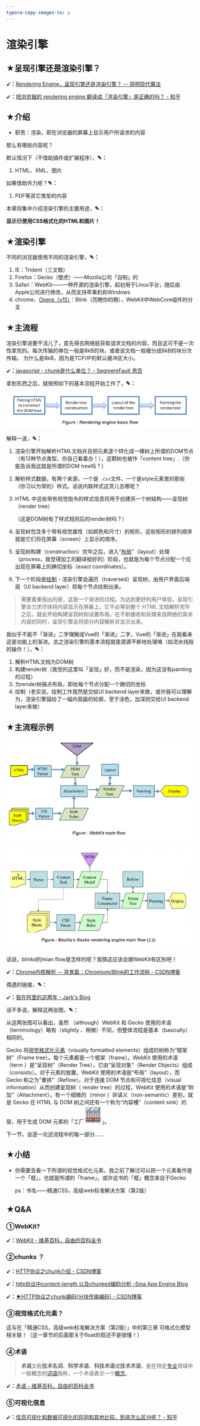 ```yaml
---
typora-copy-images-to: p
---
```


# 渲染引擎

## ★呈现引擎还是渲染引擎？

**➹：**[Rendering Engine，呈现引擎还是渲染引擎？ -- 简明现代魔法](http://www.nowamagic.net/academy/detail/48110130)

**➹：**[把浏览器的 rendering engine 翻译成「渲染引擎」是正确的吗？ - 知乎](https://www.zhihu.com/question/20728608)

## ★介绍

- 职责：渲染，即在浏览器的屏幕上显示用户所请求的内容

那么有哪些内容呢？

默认情况下（不借助插件或扩展程序），**✎：**

1. HTML、XML、图片

如果借助外力呢？**✎：**

1. PDF等其它类型的内容

本章将集中介绍渲染引擎的主要用途，**✎：**

**显示已使用CSS格式化的HTML和图片！**

## ★渲染引擎

不同的浏览器使用不同的渲染引擎，**✎：**

1. IE：Trident（三叉戟）
2. Firefox：Gecko（壁虎）——Mozilla公司「自制」的
3. Safari：WebKit——一种开源的渲染引擎，起初用于Linux平台，随后由Apple公司进行修改，从而支持苹果机和Windows
4. chrome、[Opera（v15）](https://zh.wikipedia.org/wiki/Opera%E9%9B%BB%E8%85%A6%E7%80%8F%E8%A6%BD%E5%99%A8)：Blink（亮瞎你的眼），WebKit中WebCore组件的分支



## ★主流程

渲染引擎说要干活儿了，首先得去网络层获取请求文档的内容，而且这可不是一次性拿完的。每次传输的单位一般是8kB的块，或者说文档一般被分成8kB的块分次传输。 为什么是8kB，因为是TCP/IP的默认缓冲区大小。

**➹：**[javascript - chunk是什么单位？ - SegmentFault 思否](https://segmentfault.com/q/1010000007709725?sort=created)

拿到东西之后，就按照如下的基本流程开始工作了，**✎：**

![1535516328870](p/1535516328870.png)

解释一波，**✎：**

1. 渲染引擎开始解析HTML文档并且把元素逐个转化成一棵树上所谓的DOM节点（有12种节点类型，你自己看着办！），这颗树也被作「content tree」.（你能告诉我这就是所谓的DOM tree吗？）

2. 解析样式数据，有两个来源，一个是 `.css`文件，一个是style元素里的那些（你习以为常的）样式。话说内联样式这货儿去哪呢？

3. HTML 中这些带有视觉指令的样式信息将用于创建另一个树结构——呈现树（render tree）

   （这是DOM树有了样式规则后的render树吗？）

4. 呈现树包含多个带有视觉属性（如颜色和尺寸）的矩形，这些矩形的排列顺序就是它们将在屏幕（screen）上显示的顺序。

5. 呈现树构建（construction）完毕之后，进入“[布局](https://www.html5rocks.com/zh/tutorials/internals/howbrowserswork/#layout)”（layout）处理（process，我觉得加工的翻译挺好的）阶段，也就是为每个节点分配一个应出现在屏幕上的确切坐标（exact coordinates）。

6. 下一个阶段是[绘制](https://www.html5rocks.com/zh/tutorials/internals/howbrowserswork/#Painting) - 渲染引擎会遍历（traversed）呈现树，由用户界面后端层（UI backend layer）将每个节点绘制出来。

> 需要着重指出的是，这是一个渐进的过程。为达到更好的用户体验，呈现引擎会力求尽快将内容显示在屏幕上。它不必等到整个 HTML 文档解析完毕之后，就会开始构建呈现树和设置布局。在不断接收和处理来自网络的其余内容的同时，呈现引擎会将部分内容解析并显示出来。

我似乎不能不「渐进」二字理解成Vue的「渐进」二字，Vue的「渐进」在我看来这是功能上的渐进。总之渲染引擎的基本流程就是源源不断地处理咯（如流水线般的操作！），**✎：**

1. 解析HTML文档为DOM树
2. 构建render树（我觉的这里叫「呈现」好，而不是渲染，因为这没有painting的过程）
3. 为render树搞点布局，即给每个节点分配一个确切的坐标
4. 绘制（老实说，绘制工作竟然是交给UI backend layer来做，或许我可以理解为，渲染引擎描绘了一幅内容画的轮廓，至于涂色，加深则交给UI backend layer来做）

## ★主流程示例

![1535520345180](p/1535520345180.png)

![1535520359986](p/1535520359986.png)

话说，blinkd的mian flow是怎样的呢？我猜这应该会跟WebKit有区别吧！

**➹：**[Chrome内核解析 -- 背景篇：Chromium/Blink的工作流程 - CSDN博客](https://blog.csdn.net/yunchao_he/article/details/41697489)

偶遇的链接，**✎：**

**➹：**[我在阿里的这两年 - Jark's Blog](http://wuchong.me/blog/2017/07/16/two-years-in-alibaba/)

话不多说，解释这两张图，**✎：**

从这两张图可以看出，虽然 （although）WebKit 和 Gecko 使用的术语（terminology）略有（slightly 、稍微）不同，但整体流程是基本（basically）相同的。

Gecko 将[视觉格式化元素](http://genie88.github.io/2015/10/29/css-visual-formatting-model-part1/)（visually formatted elements）组成的树称为“框架树”（Frame tree）。每个元素都是一个框架（frame）。WebKit 使用的术语（term ）是“呈现树”（Render Tree），它由“呈现对象”（Render Objects）组成（consists）。对于元素的放置，WebKit 使用的术语是“布局”（layout），而 Gecko 称之为“重排”（Reflow）。对于连接 DOM 节点和可视化信息（visual information）从而创建呈现树（ render tree）的过程，WebKit 使用的术语是“附加”（Attachment）。有一个细微的（minor ）非语义（non-semantic）差别，就是 Gecko 在 HTML 与 DOM 树之间还有一个称为“内容槽”（content sink）的层，用于生成 DOM 元素的「工厂![img](p/00E7AA76-1535522496976.png)」。

下一节，会逐一论述流程中的每一部分……

## ★小结

- 你需要去看一下所谓的视觉格式化元素，我之前了解过可以把一个元素看作是一个「框」，也就是所谓的「frame」，或许这书的「框」概念来自于Gecko

  ps：书名——精通CSS，高级web标准解决方案（第2版）

## ★Q&A

### ①WebKit?

**➹：**[WebKit - 维基百科，自由的百科全书](https://zh.wikipedia.org/wiki/WebKit)

### ②chunks ？

**➹：**[HTTP协议之chunk介绍 - CSDN博客](https://blog.csdn.net/u014558668/article/details/70141956)

**➹：**[http协议中content-length 以及chunked编码分析 -Sina App Engine Blog](http://blog.sae.sina.com.cn/archives/3795)

**➹：**[★HTTP协议之chunk编码(分块传输编码) - CSDN博客](https://blog.csdn.net/xifeijian/article/details/42921827)

### ③视觉格式化元素？

这与在「精通CSS，高级web标准解决方案（第2版）」中的第三章 可格式化模型相关联！（这一章节的后面那关于float的叙述不是很懂！）

### ④术语

> **术语**又称**技术名词**、**科学术语**、**科技术语**或**技术术语**，是在特定[专业](https://zh.wikipedia.org/wiki/%E5%B0%88%E6%A5%AD%E5%8C%96)领域中一般概念的[词语](https://zh.wikipedia.org/wiki/%E8%AF%8D%E8%AF%AD)指称，一个术语表示一个[概念](https://zh.wikipedia.org/wiki/%E6%A6%82%E5%BF%B5)。

**➹：**[术语 - 维基百科，自由的百科全书](https://zh.wikipedia.org/wiki/%E6%9C%AF%E8%AF%AD)

### ⑤可视化信息

**➹：**[信息可视化和数据可视化的异同和其他比较，到底怎么区分呢？ - 知乎](https://www.zhihu.com/question/46534447)















